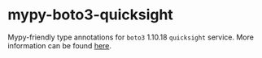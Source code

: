 # mypy-boto3-quicksight

Mypy-friendly type annotations for `boto3` 1.10.18 `quicksight` service.
More information can be found [here](https://github.com/vemel/mypy_boto3).